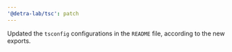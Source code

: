 ```yaml
---
'@detra-lab/tsc': patch
---
```


Updated the `tsconfig` configurations in the `README` file, according to the new exports.
